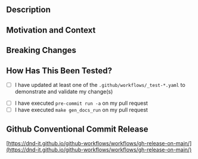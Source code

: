 ## Description
<!--- Describe your changes in detail -->

## Motivation and Context
<!--- Why is this change required? What problem does it solve? -->
<!--- If it fixes an open issue, please link to the issue here. -->

## Breaking Changes
<!-- Does this break backwards compatibility with the current major version? -->
<!-- If so, please provide an explanation why it is necessary. -->

## How Has This Been Tested?
- [ ] I have updated at least one of the `.github/workflows/_test-*.yaml` to demonstrate and validate my change(s)
<!--- Users should start with an existing example as its written, deploy it, then check their changes against it -->
<!--- This will highlight breaking/disruptive changes. Once you have checked, deploy your changes to verify -->
<!--- Please describe how you tested your changes -->
- [ ] I have executed `pre-commit run -a` on my pull request
- [ ] I have executed `make gen_docs_run` on my pull request
<!--- Please see https://github.com/antonbabenko/pre-commit-terraform#how-to-install for how to install -->

## Github Conventional Commit Release
[https://dnd-it.github.io/github-workflows/workflows/gh-release-on-main/](https://dnd-it.github.io/github-workflows/workflows/gh-release-on-main/)

